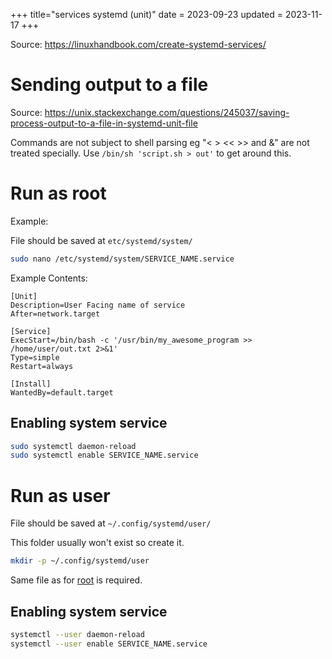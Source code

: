 +++
title="services systemd (unit)"
date = 2023-09-23
updated = 2023-11-17
+++

Source: <https://linuxhandbook.com/create-systemd-services/>

# Sending output to a file

Source: <https://unix.stackexchange.com/questions/245037/saving-process-output-to-a-file-in-systemd-unit-file>

Commands are not subject to shell parsing eg "< > << >> and &" are not treated specially. Use `/bin/sh 'script.sh > out'` to get around this.

# Run as root

Example:

File should be saved at `etc/systemd/system/`

```sh
sudo nano /etc/systemd/system/SERVICE_NAME.service
```

Example Contents:

```
[Unit]
Description=User Facing name of service
After=network.target

[Service]
ExecStart=/bin/bash -c '/usr/bin/my_awesome_program >> /home/user/out.txt 2>&1'
Type=simple
Restart=always

[Install]
WantedBy=default.target
```

## Enabling system service

```sh
sudo systemctl daemon-reload
sudo systemctl enable SERVICE_NAME.service
```

# Run as user

File should be saved at `~/.config/systemd/user/`

This folder usually won't exist so create it.

```sh
mkdir -p ~/.config/systemd/user
```

Same file as for [root](@/debian/services.md#run-as-root) is required.

## Enabling system service

```sh
systemctl --user daemon-reload
systemctl --user enable SERVICE_NAME.service
```
